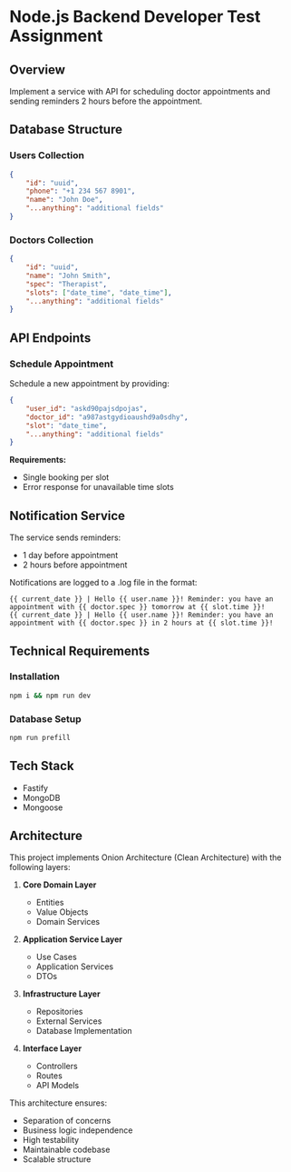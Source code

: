 # Node.js Backend Developer Test Assignment

## Overview
Implement a service with API for scheduling doctor appointments and sending reminders 2 hours before the appointment.

## Database Structure

### Users Collection
```json
{
    "id": "uuid",
    "phone": "+1 234 567 8901",
    "name": "John Doe",
    "...anything": "additional fields"
}
```

### Doctors Collection
```json
{
    "id": "uuid",
    "name": "John Smith",
    "spec": "Therapist",
    "slots": ["date_time", "date_time"],
    "...anything": "additional fields"
}
```

## API Endpoints

### Schedule Appointment
Schedule a new appointment by providing:
```json
{
    "user_id": "askd90pajsdpojas",    
    "doctor_id": "a987astgydioaushd9a0sdhy",
    "slot": "date_time",
    "...anything": "additional fields"
}
```

**Requirements:**
- Single booking per slot
- Error response for unavailable time slots

## Notification Service

The service sends reminders:
- 1 day before appointment
- 2 hours before appointment

Notifications are logged to a .log file in the format:
```
{{ current_date }} | Hello {{ user.name }}! Reminder: you have an appointment with {{ doctor.spec }} tomorrow at {{ slot.time }}!
{{ current_date }} | Hello {{ user.name }}! Reminder: you have an appointment with {{ doctor.spec }} in 2 hours at {{ slot.time }}!
```

## Technical Requirements

### Installation
```bash
npm i && npm run dev
```

### Database Setup
```bash
npm run prefill
```

## Tech Stack
- Fastify
- MongoDB
- Mongoose

## Architecture
This project implements Onion Architecture (Clean Architecture) with the following layers:

1. **Core Domain Layer**
   - Entities
   - Value Objects
   - Domain Services

2. **Application Service Layer**
   - Use Cases
   - Application Services
   - DTOs

3. **Infrastructure Layer**
   - Repositories
   - External Services
   - Database Implementation

4. **Interface Layer**
   - Controllers
   - Routes
   - API Models

This architecture ensures:
- Separation of concerns
- Business logic independence
- High testability
- Maintainable codebase
- Scalable structure
